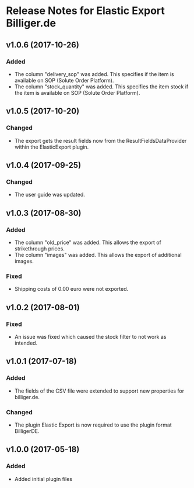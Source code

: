 # Release Notes for Elastic Export Billiger.de

## v1.0.6 (2017-10-26)

### Added
- The column "delivery_sop" was added. This specifies if the item is available on SOP (Solute Order Platform).
- The column "stock_quantity" was added. This specifies the item stock if the item is available on SOP (Solute Order Platform).

## v1.0.5 (2017-10-20)

### Changed
- The export gets the result fields now from the ResultFieldsDataProvider within the ElasticExport plugin.

## v1.0.4 (2017-09-25)

### Changed
- The user guide was updated.

## v1.0.3 (2017-08-30)

### Added
- The column "old_price" was added. This allows the export of strikethrough prices.
- The column "images" was added. This allows the export of additional images.

### Fixed
- Shipping costs of 0.00 euro were not exported.

## v1.0.2 (2017-08-01)

### Fixed
- An issue was fixed which caused the stock filter to not work as intended.

## v1.0.1 (2017-07-18)

### Added
- The fields of the CSV file were extended to support new properties for billiger.de.

### Changed
- The plugin Elastic Export is now required to use the plugin format BilligerDE.

## v1.0.0 (2017-05-18)
 
### Added
- Added initial plugin files
